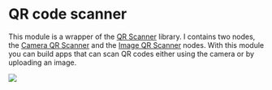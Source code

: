 # QR code scanner

This module is a wrapper of the [QR Scanner](https://github.com/nimiq/qr-scanner#readme) library. I contains two nodes, the [Camera QR Scanner](/modules/qr-scanner/nodes/camera-qr-scanner) and the [Image QR Scanner](/modules/qr-scanner/nodes/image-qr-scanner) nodes. With this module you can build apps that can scan QR codes either using the camera or by uploading an image.

<div className="ndl-image-with-background l">

![](/modules/qr-scanner/qr-scanner-demo-1.png)

</div>
